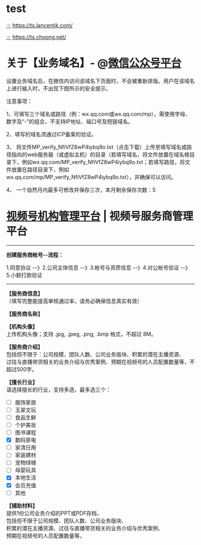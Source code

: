 # test

[☞](https://github.com/lancentjk/ts) https://ts.lancentjk.com/

[☞](https://github.com/inchoong/ts/) https://ts.choong.net/

# 关于【业务域名】- @[微信公众号平台](https://mp.weixin.qq.com/)

设置业务域名后，在微信内访问该域名下页面时，不会被重新排版。用户在该域名上进行输入时，不出现下图所示的安全提示。

注意事项：

1、可填写三个域名或路径（例：wx.qq.com或wx.qq.com/mp），需使用字母、数字及“-”的组合，不支持IP地址、端口号及短链域名。

2、填写的域名须通过ICP备案的验证。

3、 将文件MP_verify_NfiVfZ8wP4iybq9o.txt（点击下载）上传至填写域名或路径指向的web服务器（或虚拟主机）的目录（若填写域名，将文件放置在域名根目录下，例如wx.qq.com/MP_verify_NfiVfZ8wP4iybq9o.txt；若填写路径，将文件放置在路径目录下，例如wx.qq.com/mp/MP_verify_NfiVfZ8wP4iybq9o.txt），并确保可以访问。

4、 一个自然月内最多可修改并保存三次，本月剩余保存次数：5

# <a href="https://channels.weixin.qq.com/mcn/">视频号机构管理平台</a>  | 视频号服务商管理平台

---------------------------------------------------------------------------------------------------

<B>创建服务商帐号--流程：</B><br>

1.同意协议 --》2.公司主体信息  --》3.帐号与资质信息  --》4.对公帐号验证  --》5.小额打款验证

---------------------------------------------------------------------------------------------------

<B>【服务商信息】</B><br>
（填写完整能提高审核通过率，请务必确保信息真实有效）

<B>【服务商名称】</B><br>

<B>【机构头像】</B><br>
上传机构头像；支持 .jpg, .jpeg, .png, .bmp 格式，不超过 8M。

<B>【服务商介绍】</B><br>
包括但不限于：公司规模、团队人数、公司业务版块、积累的潜在主播资源、<br>
过往与直播带货相关的业务介绍与优秀案例、预期在视频号的人员配置数量等，不超过500字。

<B>【擅长行业】</B><br>
请选择擅长的行业，支持多选，最多选三个：<br>
+ [ ] 服饰家居 &#x2002;
+ [ ] 玉翠文玩 &#x2002;
+ [ ] 食品生鲜 &#x2002;
+ [ ] 个护美妆 &#x2002;
+ [ ] 图书课程 &#x2002;
+ [x] 数码家电 &#x2002;
+ [ ] 家清日用 &#x2002;
+ [ ] 家装建材 &#x2002;
+ [ ] 宠物绿植 &#x2002;
+ [ ] 母婴玩具 &#x2002;
+ [x] 本地生活 &#x2002;
+ [x] 会员充值 &#x2002;
+ [ ] 其他 &#x2002;

<B>【辅助材料】</B><br>
提供1份公司业务介绍的PPT或PDF存档，<br>
包括但不限于公司规模、团队人数、公司业务版块、<br>
积累的潜在主播资源、过往与直播带货相关的业务介绍与优秀案例、<br>
预期在视频号的人员配置数量等。



